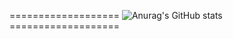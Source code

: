 =================== ![Anurag's GitHub stats](https://github-readme-stats.vercel.app/api?username=kralluz&show_icons=true&theme=dracula) ===================
